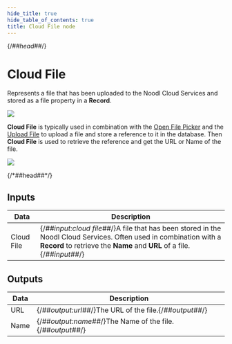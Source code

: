 ```yaml
---
hide_title: true
hide_table_of_contents: true
title: Cloud File node
---
```


{/*##head##*/}

# Cloud File

Represents a file that has been uploaded to the Noodl Cloud Services and stored as a file property in a **Record**.

<div className="ndl-image-with-background l">

![](/nodes/data/cloud-data/cloud-file/cloud-file.png)

</div>

**Cloud File** is typically used in combination with the [Open File Picker](/nodes/utilities/open-file-picker) and the [Upload File](/nodes/data/cloud-data/upload-file) to upload a file and store a reference to it in the database. Then **Cloud File** is used to retrieve the reference and get the URL or Name of the file.

<div className="ndl-image-with-background l">

![](/nodes/data/cloud-data/upload-file/upload-file.png)

</div>
{/*##head##*/}

## Inputs

| Data                                         | Description                                                                                                                                                                           |
| -------------------------------------------- | ------------------------------------------------------------------------------------------------------------------------------------------------------------------------------------- |
| <span className="ndl-data">Cloud File</span> | {/*##input:cloud file##*/}A file that has been stored in the Noodl Cloud Services. Often used in combination with a **Record** to retrieve the **Name** and **URL** of a file.{/*##input##*/} |

## Outputs

| Data                                   | Description                                        |
| -------------------------------------- | -------------------------------------------------- |
| <span className="ndl-data">URL</span>  | {/*##output:url##*/}The URL of the file.{/*##output##*/}   |
| <span className="ndl-data">Name</span> | {/*##output:name##*/}The Name of the file.{/*##output##*/} |
